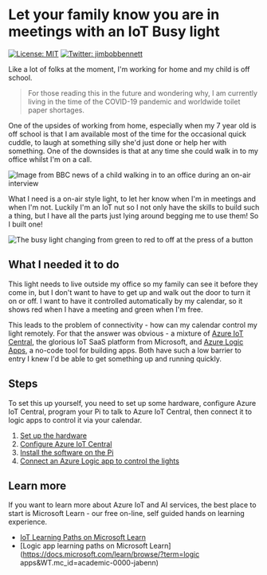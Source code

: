 # Let your family know you are in meetings with an IoT Busy light

[![License: MIT](https://img.shields.io/badge/License-MIT-yellow.svg)](/LICENSE)
[![Twitter: jimbobbennett](https://img.shields.io/twitter/follow/jimbobbennett.svg?style=social)](https://twitter.com/jimbobbennett)

Like a lot of folks at the moment, I'm working for home and my child is off school.

> For those reading this in the future and wondering why, I am currently living in the time of the COVID-19 pandemic and worldwide toilet paper shortages.

One of the upsides of working from home, especially when my 7 year old is off school is that I am available most of the time for the occasional quick cuddle, to laugh at something silly she'd just done or help her with something. One of the downsides is that at any time she could walk in to my office whilst I'm on a call.

![Image from BBC news of a child walking in to an office during an on-air interview](./images/kid-crashing-interview.jpg)

What I need is a on-air style light, to let her know when I'm in meetings and when I'm not. Luckily I'm an IoT nut so I not only have the skills to build such a thing, but I have all the parts just lying around begging me to use them! So I built one!

![The busy light changing from green to red to off at the press of a button](./images/BusyLight.gif)

## What I needed it to do

This light needs to live outside my office so my family can see it before they come in, but I don't want to have to get up and walk out the door to turn it on or off. I want to have it controlled automatically by my calendar, so it shows red when I have a meeting and green when I'm free.

This leads to the problem of connectivity - how can my calendar control my light remotely. For that the answer was obvious - a mixture of [Azure IoT Central](https://azure.microsoft.com/services/iot-central/?WT.mc_id=academic-0000-jabenn), the glorious IoT SaaS platform from Microsoft, and [Azure Logic Apps](https://azure.microsoft.com/services/logic-apps/?WT.mc_id=academic-0000-jabenn), a no-code tool for building apps.  Both have such a low barrier to entry I knew I'd be able to get something up and running quickly.

## Steps

To set this up yourself, you need to set up some hardware, configure Azure IoT Central, program your Pi to talk to Azure IoT Central, then connect it to logic apps to control it via your calendar.

1. [Set up the hardware](./steps/set-up-hardware.md)
2. [Configure Azure IoT Central](./steps/configure-iot-central.md)
3. [Install the software on the Pi](./steps/install-pi-software.md)
4. [Connect an Azure Logic app to control the lights](./steps/connect-logic-app.md)

## Learn more

If you want to learn more about Azure IoT and AI services, the best place to start is Microsoft Learn - our free on-line, self guided hands on learning experience.

* [IoT Learning Paths on Microsoft Learn](https://docs.microsoft.com/learn/browse/?term=IOT&WT.mc_id=academic-0000-jabenn)
* [Logic app learning paths on Microsoft Learn](https://docs.microsoft.com/learn/browse/?term=logic apps&WT.mc_id=academic-0000-jabenn)
